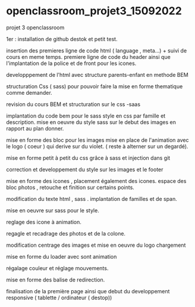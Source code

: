 # openclassroom_projet3_15092022
 projet 3 openclassroom

1er : installation de github destok et petit test.

insertion des premieres ligne de code html ( language , meta...) + suivi de cours en meme temps.
premiere ligne de code du header ainsi que l'implantation de la police et de front pour les icones.

developppement de l'html avec structure parents-enfant en methode BEM

structuration Css ( sass) pour pouvoir faire la mise en forme thematique comme demander.

revision du cours BEM et structuration sur le css -saas

implantation du code bem pour le sass style en css par famille et description.
mise en oeuvre du style sass sur le debut des images en rapport au plan donner.


mise en forme des bloc pour les images 
mise en place de l'animation avec le logo ( coeur ) qui derive sur du violet.  ( reste à alterner sur un degardé).

mise en forme petit à petit du css grâce à sass et injection dans git

correction et developpement du style sur les images et le footer

mise en forme des icones , placement également des icones. espace des bloc photos , 
retouche et finition sur certains points.

modification du texte html , sass .
implantation de familles  et de span.

mise en oeuvre sur sass pour le style.


reglage des icone à animation. 

regagle et recadrage des photos et de la colone.



modification centrage des images et mise en oeuvre du logo chargement 

mise en forme du loader avec sont animation

régalage couleur et réglage mouvements.

mise en forme des balise de redirection.

finalisation de la première page ainsi que debut du developpement responsive ( tablette / ordinateur ( destop))